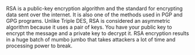 RSA is a public-key encryption algorithm and the standard for encrypting data sent over the internet. It is also one of the methods used in PGP and GPG programs. Unlike Triple DES, RSA is considered an asymmetric algorithm because it uses a pair of keys. You have your public key to encrypt the message and a private key to decrypt it. RSA encryption results in a huge batch of mumbo jumbo that takes attackers a lot of time and processing power to break.
